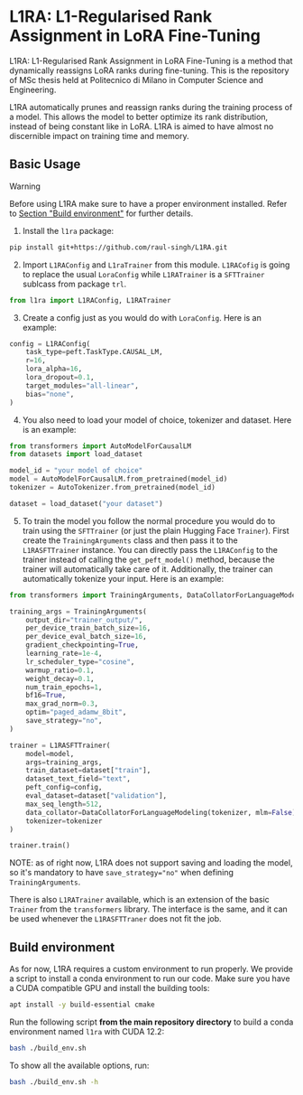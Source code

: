 # L1RA: L1-Regularised Rank Assignment in LoRA Fine-Tuning

L1RA: L1-Regularised Rank Assignment in LoRA Fine-Tuning is a method that dynamically reassigns LoRA ranks during fine-tuning.  This is the repository of MSc thesis held at Politecnico di Milano in Computer Science and Engineering.

L1RA automatically prunes and reassign ranks during the training process of a model. This allows the model to better optimize its rank distribution, instead of being constant like in LoRA. L1RA is aimed to have almost no discernible impact on training time and memory.

## Basic Usage

> [!WARNING]  
> Before using L1RA make sure to have a proper environment installed. 
> Refer to [Section "Build environment"](#build-environment) for further details.

1. Install the `l1ra` package:

```sh
pip install git+https://github.com/raul-singh/L1RA.git
```

2. Import `L1RAConfig` and `L1raTrainer` from this module. `L1RACofig` is going to replace the usual `LoraConfig` while `L1RATrainer` is a `SFTTrainer` sublcass from package `trl`.

```python
from l1ra import L1RAConfig, L1RATrainer
```

3. Create a config just as you would do with `LoraConfig`. Here is an example:

```python
config = L1RAConfig(
    task_type=peft.TaskType.CAUSAL_LM,
    r=16,
    lora_alpha=16,
    lora_dropout=0.1,
    target_modules="all-linear",
    bias="none",
)
```

4. You also need to load your model of choice, tokenizer and dataset. Here is an example:

```python
from transformers import AutoModelForCausalLM
from datasets import load_dataset

model_id = "your model of choice"
model = AutoModelForCausalLM.from_pretrained(model_id)
tokenizer = AutoTokenizer.from_pretrained(model_id)

dataset = load_dataset("your dataset")
```

5. To train the model you follow the normal procedure you would do to train using the `SFTTrainer` (or just the plain Hugging Face `Trainer`). First create the `TrainingArguments` class and then pass it to the `L1RASFTTrainer` instance. You can directly pass the `L1RAConfig` to the trainer instead of calling the `get_peft_model()` method, because the trainer will automatically take care of it. Additionally, the trainer can automatically tokenize your input. Here is an example:

```python
from transformers import TrainingArguments, DataCollatorForLanguageModeling

training_args = TrainingArguments(
    output_dir="trainer_output/",
    per_device_train_batch_size=16,
    per_device_eval_batch_size=16,
    gradient_checkpointing=True,
    learning_rate=1e-4,
    lr_scheduler_type="cosine",
    warmup_ratio=0.1,
    weight_decay=0.1,
    num_train_epochs=1,
    bf16=True,
    max_grad_norm=0.3,
    optim="paged_adamw_8bit",
    save_strategy="no",
)

trainer = L1RASFTTrainer(
    model=model,
    args=training_args,
    train_dataset=dataset["train"],
    dataset_text_field="text",
    peft_config=config,
    eval_dataset=dataset["validation"],
    max_seq_length=512,
    data_collator=DataCollatorForLanguageModeling(tokenizer, mlm=False),
    tokenizer=tokenizer
)

trainer.train()
```

NOTE: as of right now, L1RA does not support saving and loading the model, so it's mandatory to have `save_strategy="no"` when defining `TrainingArguments`.

There is also `L1RATrainer` available, which is an extension of the basic `Trainer` from the `transformers` library. The interface is the same, and it can be used whenever the `L1RASFTTraner` does not fit the job.

## Build environment

As for now, L1RA requires a custom environment to run properly.
We provide a script to install a conda environment to run our code.
Make sure you have a CUDA compatible GPU and install the building tools:

```bash
apt install -y build-essential cmake
```

Run the following script **from the main repository directory** to build a conda environment named `l1ra` with CUDA 12.2:

```bash
bash ./build_env.sh
```

To show all the available options, run:

```bash
bash ./build_env.sh -h
```
